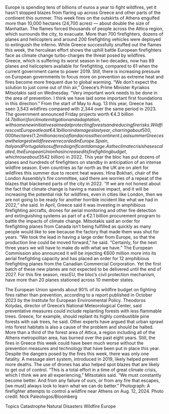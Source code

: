 Europe is spending tens of billions of euros a year to fight wildfires, yet it hasn’t stopped blazes from flaring up across Greece and other parts of the continent this summer.
This week fires on the outskirts of Athens engulfed more than 10,000 hectares (24,700 acres) — about double the size of Manhattan. The flames forced thousands of people across the Attica region, which surrounds the city, to evacuate. More than 700 firefighters, dozens of planes and helicopters and around 200 firefighting vehicles were deployed to extinguish the inferno.
While Greece successfully snuffed out the flames this week, the herculean effort shows the uphill battle European firefighters face as climate change turbo-charges the threat posed by wildfires. Greece, which is suffering its worst season in two decades, now has 89 planes and helicopters available for firefighting, compared to 61 when the current government came to power 2019. Still, there is increasing pressure on European governments to focus more on prevention as extreme heat and fires become more frequent due to global warming.
“We don’t expect the solution to just come out of thin air,” Greece’s Prime Minister Kyriakos Mitsotakis said on Wednesday. “Very important work needs to be done in the area of prevention. I think we have laid some important first foundations in this direction.”
From the start of May to Aug. 13 this year, Greece has seen 3,543 wildfires compared with 2,344 over the same period in 2023. The government announced Friday projects worth €4.3 billion ($4.7 billion) for climate mitigation and adaptation, with some new initiatives aimed at protecting forests and reducing fire risks.
Wildfires cost Europe at least €4.1 billion in damages last year, charring about 500,000 hectares (1.2 million acres) of land across the continent. Last summer Greece saw the largest wildfire ever recorded in Europe. Spain, Italy and Portugal also suffered significant damage. As the climate crisis has escalated, the European Union has increased its firefighting budget, which rose about 35% in five years to €37.8 billion ($42 billion) in 2022. This year the bloc has put dozens of planes and hundreds of firefighters on standby in anticipation of an intense wildfire season.
Even countries as far north as the UK are on alert for wildfires this summer due to recent heat waves. Hina Bokhari, chair of the London Assembly’s fire committee, said there are worries of a repeat of the blazes that blackened parts of the city in 2022.
“If we are not honest about the fact that climate change is having a massive impact, and it will be increasing the potential risk for wildfires, even in cities like London, then we are not going to be ready for another horrible incident like what we had in 2022,” she said.
In April, Greece said it was investing in amphibious firefighting aircrafts, drones for aerial monitoring and other fire detection and extinguishing systems as part of a €2.1 billion procurement program to battle the impacts of climate change.
Mitsotakis said an order for firefighting planes from Canada isn’t being fulfilled as quickly as many people would like to see because the factory that made them was shut for years.
“We took the lead in having a large order from Europe, so that the production line could be moved forward,” he said. “Certainly, for the next three years we will have to make do with what we have.”
The European Commission also announced it will be injecting €600 million more into its aerial firefighting capacity and has placed an order for 12 amphibious firefighting planes from the Canadian Commercial Corporation. Yet the first batch of these new planes are not expected to be delivered until the end of 2027. For this fire season, rescEU, the bloc’s civil protection mechanism, have more than 20 planes stationed across 10 member states.

The European Union spends about 90% of its wildfire budget on fighting fires rather than prevention, according to a report published in October 2023 by the Institute for European Environmental Policy.
Theodoros Kolydas, director of Greece’s National Meteorological Center, said preventative measures could include replanting forests with less flammable trees. Greece, for example, should replant its highly combustible pine forests with oak trees, he said.
Other experts have argued that urban sprawl into forest habitats is also a cause of the problem and should be halted. More than a third of the forest area of Attica, a region including all of the Athens metropolitan area, has burned over the past eight years.
Still, the fires in Greece this week could have been much worse without the prevention measures and technology that have been put in place this year. Despite the dangers posed by the fires this week, there was only one fatality. A message alert system, introduced in 2019, likely helped prevent more deaths. The use of drones has also helped spot blazes that are likely to get out of control.
“This is a total effort in a time of great climate crisis, which I think we are all experiencing,” Mitsotakis said. “We must constantly become better. And from any failure of ours, or from any fire that escapes, [we must] always look to learn what we can do better.”
Photograph: A firefighter attempts to control a wildfire near Athens on Aug. 12, 2024. Photo credit: Nick Paleologos/Bloomberg

Topics
Catastrophe
Natural Disasters
Wildfire
Europe
